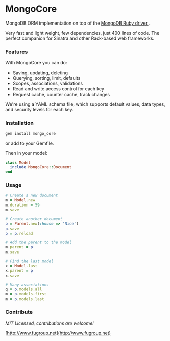 # MongoCore
MongoDB ORM implementation on top of the [MongoDB Ruby driver.](https://docs.mongodb.com/ruby-driver/master/quick-start/).

Very fast and light weight, few dependencies, just 400 lines of code. The perfect companion for Sinatra and other Rack-based web frameworks.

### Features
With MongoCore you can do:

* Saving, updating, deleting
* Querying, sorting, limit, defaults
* Scopes, associations, validations
* Read and write access control for each key
* Request cache, counter cache, track changes

We're using a YAML schema file, which supports default values, data types, and security levels for each key.

### Installation
```
gem install mongo_core
```
or add to your Gemfile.

Then in your model:
```ruby
class Model
  include MongoCore::Document
end
```

### Usage

```ruby
# Create a new document
m = Model.new
m.duration = 59
m.save

# Create another document
p = Parent.new(:house => 'Nice')
p.save
p = p.reload

# Add the parent to the model
m.parent = p
m.save

# Find the last model
x = Model.last
x.parent = p
x.save

# Many associations
q = p.models.all
m = p.models.first
m = p.models.last
```

### Contribute

*MIT Licensed, contributions are welcome!*

[http://www.fugroup.net](http://www.fugroup.net)
